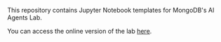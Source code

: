 This repository contains Jupyter Notebook templates for MongoDB's AI Agents Lab.

You can access the online version of the lab [here](https://mongodb-developer.github.io/ai-agents-lab/).
